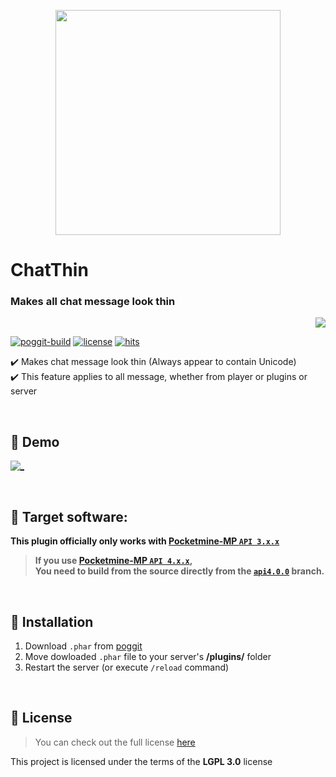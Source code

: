 <p align="center"> <img src="https://ghcdn.rawgit.org/Blugin/ChatThin/master/icon.png" width="360"> </p>  

# ChatThin  
### Makes all chat message look thin  
<p align="right">  
  <a href="https://github.com/Blugin/ChatThin/blob/master/README_KOR.md">  
    <img src="https://img.shields.io/static/v1?label=%ED%95%9C%EA%B5%AD%EC%96%B4&message=%EB%A1%9C+%EC%9D%BD%EA%B8%B0&labelColor=success">  
  </a>  
</p>
    
[![poggit-build](https://poggit.pmmp.io/ci.shield/Blugin/ChatThin/ChatThin?style=flat-square)](https://poggit.pmmp.io/ci/Blugin/ChatThin/ChatThin)
[![license](https://img.shields.io/github/license/Blugin/ChatThin.svg?style=flat-square)](https://github.com/Blugin/ChatThin/blob/master/LICENSE)
[![hits](http://hits.dwyl.com/Blugin/ChatThin.svg)](http://hits.dwyl.com/Blugin/ChatThin)
  
✔️ Makes chat message look thin (Always appear to contain Unicode)  
✔️ This feature applies to all message, whether from player or plugins or server  
  
<br>  
  
## :space_invader: Demo  
 [![_](https://i.ibb.co/x7qKRgf/Chat-Thin-demo.gif)](https://cdn.knightlab.com/libs/juxtapose/latest/embed/index.html?uid=6e028776-e173-11ea-bf88-a15b6c7adf9a)  
  
<br>  
  
## :file_folder: Target software:  
**This plugin officially only works with [Pocketmine-MP `API 3.x.x`](https://github.com/pmmp/PocketMine-MP/tree/stable)**
> **If you use [**Pocketmine-MP** `API 4.x.x`](https://github.com/pmmp/PocketMine-MP/tree/master),**  
> **You need to build from the source directly from the [`api4.0.0`](https://github.com/Blugin/ChatThin/tree/api4.0.0) branch.**
  
<br>  
  
## :wrench: Installation
1) Download `.phar` from [poggit](https://poggit.pmmp.io/ci/Blugin/ChatThin/ChatThin)  
2) Move dowloaded `.phar` file to your server's **/plugins/** folder  
3) Restart the server (or execute `/reload` command)  
  
<br>  
  
## :memo: License  
> You can check out the full license [here](https://github.com/Blugin/ChatThin/blob/master/LICENSE)  
  
This project is licensed under the terms of the **LGPL 3.0** license  